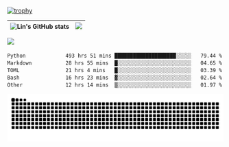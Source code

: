 [![trophy](https://github-profile-trophy.vercel.app/?username=ocss884&column=7)](https://github.com/ocss884)

| ![Lin's GitHub stats](https://github-readme-stats.vercel.app/api?username=ocss884&show_icons=true&hide_border=True&count_private=true) | ![](https://github-readme-streak-stats.herokuapp.com?user=ocss884&hide_border=true&date_format=M%20j%5B%2C%20Y%5D&ring=7EDDCF&fire=7EDDCF") |
| ------------------------------------------------------------ | ------------------------------------------------------------ |

![](https://komarev.com/ghpvc/?username=ocss884&color=brightgreen)

<!--START_SECTION:waka-->

```txt
Python             493 hrs 51 mins ████████████████████░░░░░   79.44 %
Markdown           28 hrs 55 mins  █░░░░░░░░░░░░░░░░░░░░░░░░   04.65 %
TOML               21 hrs 4 mins   █░░░░░░░░░░░░░░░░░░░░░░░░   03.39 %
Bash               16 hrs 23 mins  ▓░░░░░░░░░░░░░░░░░░░░░░░░   02.64 %
Other              12 hrs 14 mins  ▒░░░░░░░░░░░░░░░░░░░░░░░░   01.97 %
```

<!--END_SECTION:waka-->

<p align="center">
   <img src="https://github.com/ocss884/ocss884/blob/output/github-snake.svg" alt="snake">
</p>
